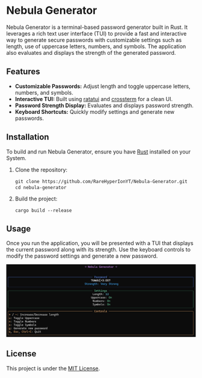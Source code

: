 # Nebula Generator

Nebula Generator is a terminal-based password generator built in Rust. It leverages a rich text user interface (TUI) to provide a fast and interactive way to generate secure passwords with customizable settings such as length, use of uppercase letters, numbers, and symbols. The application also evaluates and displays the strength of the generated password.

## Features

- **Customizable Passwords:** Adjust length and toggle uppercase letters, numbers, and symbols.
- **Interactive TUI:** Built using [ratatui](https://github.com/ratatui/ratatui) and [crossterm](https://github.com/crossterm-rs/crossterm) for a clean UI.
- **Password Strength Display:** Evaluates and displays password strength.
- **Keyboard Shortcuts:** Quickly modify settings and generate new passwords.

## Installation

To build and run Nebula Generator, ensure you have [Rust](https://www.rust-lang.org/) installed on your System.

1. Clone the repository:
    ```shell
    git clone https://github.com/RareHyperIonYT/Nebula-Generator.git
    cd nebula-generator
    ```
2. Build the project:
    ```shell
    cargo build --release
    ```

## Usage

Once you run the application, you will be presented with a TUI that displays the current password along with its strength. Use the keyboard controls to modify the password settings and generate a new password.

![Nebula Generator Preview](Preview.png)

## License
This project is under the [MIT License](LICENSE).